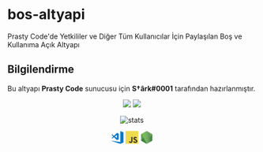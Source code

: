 # bos-altyapi
Prasty Code'de Yetkililer ve Diğer Tüm Kullanıcılar İçin Paylaşılan Boş ve Kullanıma Açık Altyapı

## Bilgilendirme

Bu altyapı **Prasty Code** sunucusu için **S†ârk#0001** tarafından hazırlanmıştır.


<p align="center">
  <a href="https://discord.gg/5MN4x9axwr" target"blank_"><img src="https://img.shields.io/badge/discord%20-7289DA.svg?&style=for-the-badge&logo=discord&logoColor=white"></a>
  <a href="https://github.com/SavassJs" target"blank_"><img src="https://img.shields.io/badge/GitHub%20-191717.svg?&style=for-the-badge&logo=github&logoColor=white"></a>
</p>

<p align="center">
  <img src="https://github-readme-stats.vercel.app/api?username=mertcelik2196&count_private=true&show_icons=true&theme=purple&hide_border=true" width="%100" height="150px" alt="stats" />
</p>

<div align="center">
<img align="center" alt="Visual Studio Code" width="26px" src="https://raw.githubusercontent.com/github/explore/80688e429a7d4ef2fca1e82350fe8e3517d3494d/topics/visual-studio-code/visual-studio-code.png"/>
<img align="center" alt="JavaScript" width="26px" src="https://raw.githubusercontent.com/github/explore/80688e429a7d4ef2fca1e82350fe8e3517d3494d/topics/javascript/javascript.png"/>
<img align="center" alt="Node.js" width="26px" src="https://raw.githubusercontent.com/github/explore/80688e429a7d4ef2fca1e82350fe8e3517d3494d/topics/nodejs/nodejs.png" />
</div>
